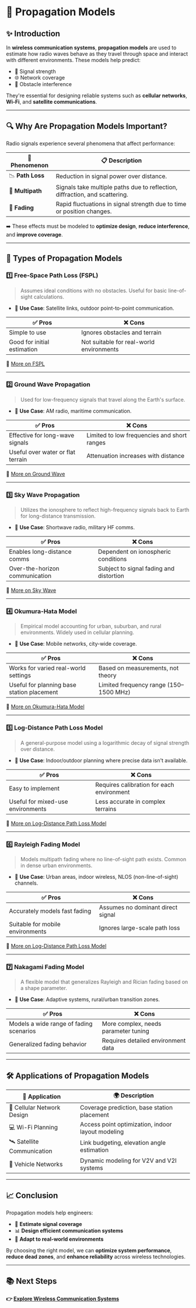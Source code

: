 # 📡 Propagation Models

## ✨ Introduction

In **wireless communication systems**, **propagation models** are used to estimate how radio waves behave as they travel through space and interact with different environments. These models help predict:

- 📶 Signal strength
- 🌐 Network coverage
- 🚧 Obstacle interference

They're essential for designing reliable systems such as **cellular networks**, **Wi-Fi**, and **satellite communications**.

---

## 🔍 Why Are Propagation Models Important?

Radio signals experience several phenomena that affect performance:

| 🔎 Phenomenon       | 📋 Description                                                                 |
|---------------------|---------------------------------------------------------------------------------|
| 📉 **Path Loss**     | Reduction in signal power over distance.                                        |
| 🔀 **Multipath**      | Signals take multiple paths due to reflection, diffraction, and scattering.    |
| 🎢 **Fading**         | Rapid fluctuations in signal strength due to time or position changes.         |

➡️ These effects must be modeled to **optimize design**, **reduce interference**, and **improve coverage**.

---

## 🧭 Types of Propagation Models

### 1️⃣ Free-Space Path Loss (FSPL)

> Assumes ideal conditions with no obstacles. Useful for basic line-of-sight calculations.

- 📌 **Use Case**: Satellite links, outdoor point-to-point communication.

| ✅ Pros                      | ❌ Cons                                 |
|------------------------------|------------------------------------------|
| Simple to use                | Ignores obstacles and terrain            |
| Good for initial estimation  | Not suitable for real-world environments |

🔗 [More on FSPL](https://www.electronics-notes.com/articles/antennas-propagation/propagation-overview/free-space-path-loss.php)

---

### 2️⃣ Ground Wave Propagation

> Used for low-frequency signals that travel along the Earth's surface.

- 📌 **Use Case**: AM radio, maritime communication.

| ✅ Pros                              | ❌ Cons                                      |
|--------------------------------------|----------------------------------------------|
| Effective for long-wave signals      | Limited to low frequencies and short ranges  |
| Useful over water or flat terrain    | Attenuation increases with distance          |

🔗 [More on Ground Wave](https://www.electronics-notes.com/articles/antennas-propagation/ground-wave/basics-tutorial.php)

---

### 3️⃣ Sky Wave Propagation

> Utilizes the ionosphere to reflect high-frequency signals back to Earth for long-distance transmission.

- 📌 **Use Case**: Shortwave radio, military HF comms.

| ✅ Pros                               | ❌ Cons                                 |
|---------------------------------------|------------------------------------------|
| Enables long-distance comms           | Dependent on ionospheric conditions      |
| Over-the-horizon communication        | Subject to signal fading and distortion  |

🔗 [More on Sky Wave](https://vu2nsb.com/radio-propagation/ionospheric-skywave-propagation)

---

### 4️⃣ Okumura-Hata Model

> Empirical model accounting for urban, suburban, and rural environments. Widely used in cellular planning.

- 📌 **Use Case**: Mobile networks, city-wide coverage.

| ✅ Pros                                | ❌ Cons                                |
|----------------------------------------|-----------------------------------------|
| Works for varied real-world settings   | Based on measurements, not theory       |
| Useful for planning base station placement | Limited frequency range (150–1500 MHz) |

🔗 [More on Okumura-Hata Model](https://en.wikipedia.org/wiki/Okumura_model#:~:text=The%20Okumura%20model%20is%20a,base%20for%20the%20Hata%20model.)

---

### 5️⃣ Log-Distance Path Loss Model

> A general-purpose model using a logarithmic decay of signal strength over distance.

- 📌 **Use Case**: Indoor/outdoor planning where precise data isn't available.

| ✅ Pros                             | ❌ Cons                                  |
|-------------------------------------|------------------------------------------|
| Easy to implement                   | Requires calibration for each environment |
| Useful for mixed-use environments   | Less accurate in complex terrains        |

🔗 [More on Log-Distance Path Loss Model](https://en.wikipedia.org/wiki/Log-distance_path_loss_model#:~:text=The%20log%2Ddistance%20path%20loss,populated%20areas%20over%20long%20distance.)

---
### 6️⃣ Rayleigh Fading Model

> Models multipath fading where no line-of-sight path exists. Common in dense urban environments.

- 📌 **Use Case**: Urban areas, indoor wireless, NLOS (non-line-of-sight) channels.

| ✅ Pros                           | ❌ Cons                            |
|-----------------------------------|------------------------------------|
| Accurately models fast fading     | Assumes no dominant direct signal  |
| Suitable for mobile environments  | Ignores large-scale path loss      |

🔗 [More on Log-Distance Path Loss Model](https://www.electronics-notes.com/articles/antennas-propagation/propagation-overview/rayleigh-fading.php)

---

### 7️⃣ Nakagami Fading Model

> A flexible model that generalizes Rayleigh and Rician fading based on a shape parameter.

- 📌 **Use Case**: Adaptive systems, rural/urban transition zones.

| ✅ Pros                                | ❌ Cons                             |
|----------------------------------------|-------------------------------------|
| Models a wide range of fading scenarios| More complex, needs parameter tuning |
| Generalized fading behavior            | Requires detailed environment data  |

---

## 🛠️ Applications of Propagation Models

| 📡 Application              | 🌍 Description                                          |
|----------------------------|---------------------------------------------------------|
| 📱 Cellular Network Design  | Coverage prediction, base station placement             |
| 💻 Wi-Fi Planning           | Access point optimization, indoor layout modeling       |
| 🛰️ Satellite Communication   | Link budgeting, elevation angle estimation              |
| 🚗 Vehicle Networks          | Dynamic modeling for V2V and V2I systems                |

---

## 📈 Conclusion

Propagation models help engineers:

- 🎯 **Estimate signal coverage**
- 📊 **Design efficient communication systems**
- 🚀 **Adapt to real-world environments**

By choosing the right model, we can **optimize system performance**, **reduce dead zones**, and **enhance reliability** across wireless technologies.

---

## 📚 Next Steps

**👉 [Explore Wireless Communication Systems](../Wireless_Communication_Systems)**
